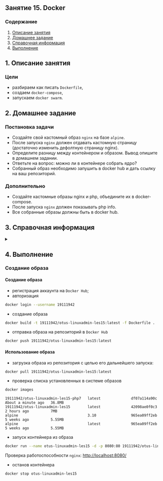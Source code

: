 ## Занятие 15. Docker
### Содержание
1. [Описание занятия](#description)  
2. [Домашнее задание](#homework)  
3. [Справочная информация](#info)  
4. [Выполнение](#exec)  

## 1. Описание занятия <a name="description"></a>
### Цели
- разбираем как писать `Dockerfile`,  
- создаем `docker-compose`,  
- запускаем `docker swarm`.  

## 2. Домашнее задание  <a name="homework"></a>
### Постановка задачи
- Создайте свой кастомный образ `nginx` на базе `alpine`.  
- После запуска `nginx` должен отдавать кастомную страницу (достаточно изменить дефолтную страницу nginx).  
- Определите разницу между контейнером и образом. Вывод опишите в домашнем задании.  
- Ответьте на вопрос: можно ли в контейнере собрать ядро?  
- Собранный образ необходимо запушить в docker hub и дать ссылку на ваш репозиторий.  
### Дополнительно
- Создайте кастомные образы nginx и php, объедините их в docker-compose.  
- После запуска `nginx` должен показывать php info.  
- Все собранные образы должны быть в docker hub.  

## 3. Справочная информация <a name="info"></a>  

<details>
   <summary></summary>
   
[www.docker.com](https://www.docker.com/)  
[Введение в Docker](https://docs.docker.com/get-started/)  
[Документация](https://docs.docker.com/engine/docker-overview/)  
[Dockerfile reference](https://docs.docker.com/engine/reference/builder/)

`Контейнер` - это не что иное, как работающий процесс, к которому применены некоторые дополнительные функции инкапсуляции, чтобы сохранить его изолированным от хоста и других контейнеров. Одним из наиболее важных аспектов изоляции контейнера является то, что каждый контейнер взаимодействует со своей собственной частной файловой системой; эта файловая система предоставлена образом Docker.  
`Образ` включает в себя все необходимое для запуска приложения - код или двоичный файл, среды выполнения, зависимости и любые другие требуемые объекты файловой системы.

`docker images` -- список всех установленных образов  
`docker pull image` - скачать образ image  
`docker ps`  
`docker ps -a` - список контейнеров    
`docker run -d -p port:port container_name` — запуск контейнера;  
`docker stop container_name`  
`docker logs container_name` - вывод логов контейнеров  
`docker inspect container_name` - информация по запущенному контейнеру  
`docker build -t dockerhub_login/reponame:ver`  
`docker push/pull`  
`docker exec -it container_name bash` 

`Docker-файл` — инструкции для `Docker` по настройке и запуску приложений. В `Docker-файле` находится описание базового образа, на котором построен контейнер. Одни из самых популярных образов — Python, Ubuntu и Alpine.
С помощью дополнительных слоёв в Docker-файле можно добавить необходимое ПО. Например, можно указать, что Dockerу нужно добавить библиотеки NumPy, Pandas и Scikit-learn.

Несколько Docker-инструкций

`FROM` — задаёт родительский (главный) образ;  
`LABEL` — добавляет метаданные для образа. Хорошее место для размещения информации об авторе;  
`ENV` — создаёт переменную окружения;
`RUN` — запускает команды, создаёт слой образа. Используется для установки пакетов и библиотек внутри контейнера;  
`COPY`  — копирует файлы и директории в контейнер;  
`ADD`  — делает всё то же, что и инструкция COPY. Но ещё может распаковывать локальные .tar файлы;  
`CMD` — указывает команду и аргументы для выполнения внутри контейнера. Параметры могут быть переопределены. Использоваться может только одна инструкция CMD;  
`WORKDIR` — устанавливает рабочую директорию для инструкции CMD и ENTRYPOINT;  
`ARG` — определяет переменную для передачи Docker’у во время сборки;  
`ENTRYPOINT` — предоставляет команды и аргументы для выполняющегося контейнера. Суть его несколько отличается от CMD;  
`EXPOSE` — открывает порт;  
`VOLUME` — создаёт точку подключения директории для добавления и хранения постоянных данных.  


</details>

## 4. Выполнение <a name="exec"></a>  
### Создание образа <a name="create"></a>  
#### Создание образа  
- регистрация аккаунта на `Docker Hub`;  
- авторизация  
```bash
docker login --username 19111942
```
- создание образа  
```bash
docker build -t 19111942/otus-linuxadmin-les15:latest -f Dockerfile .
```
- отправка образа на репозиторий в `Docker Hub`
```bash
docker push 19111942/otus-linuxadmin-les15:latest
```
#### Использование образа  
- загрузка образа из репозитория с целью его дальнейшего запуска:
```bash
docker pull 19111942/otus-linuxadmin-les15:latest
```
- проверка списка установленных в системе образов
```bash
docker images
```
```console
19111942/otus-linuxadmin-les15-php7   latest              df07a114a90c        About a minute ago   36.8MB
19111942/otus-linuxadmin-les15        latest              42098ae0f0c3        2 hours ago          7MB
alpine                                3.10                965ea09ff2eb        5 weeks ago          5.55MB
alpine                                latest              965ea09ff2eb        5 weeks ago          5.55MB
```
- запуск контейнера из образа
```bash
docker run --name otus-linuxadmin-les15 -d -p 8080:80 19111942/otus-linuxadmin-les15:latest
```
Проверка работоспособности `nginx`:  [http://localhost:8080/](http://localhost:8080/)  
- останов контейнера
```bash
docker stop otus-linuxadmin-les15
```
